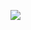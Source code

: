 [![](https://github.com/docker-images-mamono210/nyancat/workflows/build/badge.svg)](https://github.com/docker-images-mamono210/nyancat/actions?query=workflow%3Abuild)

